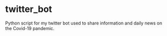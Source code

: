 # twitter_bot
Python script for my twitter bot used to share information and daily news on the Covid-19 pandemic.
